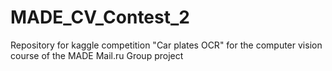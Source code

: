 # MADE_CV_Contest_2
Repository for kaggle competition "Car plates OCR" for the computer vision course of the MADE Mail.ru Group project
